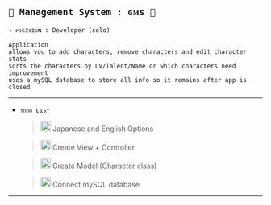 ## `🌿 Management System : ɢᴍs 🌿`
`✦ ᴘᴏsɪᴛɪᴏɴ : Developer (solo)`

    Application 
    allows you to add characters, remove characters and edit character stats
    sorts the characters by LV/Talent/Name or which characters need improvement 
    uses a mySQL database to store all info so it remains after app is closed
------
- `ᴛᴏᴅᴏ ʟɪsᴛ`
  
  ><img width="20" src="https://imgur.com/rzRlaDz.png" alt="Icon Image"> Japanese and English Options
  
  ><img width="20" src="https://imgur.com/rzRlaDz.png" alt="Icon Image"> Create View + Controller
  
  ><img width="20" src="https://imgur.com/rzRlaDz.png" alt="Icon Image"> Create Model (Character class)
  
  ><img width="20" src="https://imgur.com/rzRlaDz.png" alt="Icon Image"> Connect mySQL database
------
